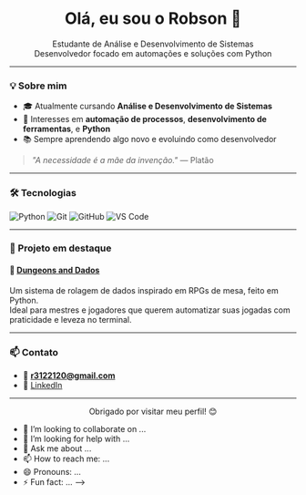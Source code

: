 <h1 align="center">Olá, eu sou o Robson 👋</h1>

<p align="center">
  Estudante de Análise e Desenvolvimento de Sistemas<br>
  Desenvolvedor focado em automações e soluções com Python
</p>

---

### 💡 Sobre mim

- 🎓 Atualmente cursando **Análise e Desenvolvimento de Sistemas**
- 🧠 Interesses em **automação de processos**, **desenvolvimento de ferramentas**, e **Python**
- 📚 Sempre aprendendo algo novo e evoluindo como desenvolvedor

> _"A necessidade é a mãe da invenção."_ — Platão

---

### 🛠️ Tecnologias

![Python](https://img.shields.io/badge/-Python-3776AB?style=flat-square&logo=python&logoColor=white)
![Git](https://img.shields.io/badge/-Git-F05032?style=flat-square&logo=git&logoColor=white)
![GitHub](https://img.shields.io/badge/-GitHub-181717?style=flat-square&logo=github&logoColor=white)
![VS Code](https://img.shields.io/badge/-VS%20Code-007ACC?style=flat-square&logo=visual-studio-code&logoColor=white)

---

### 🚀 Projeto em destaque

#### 🎲 [Dungeons and Dados](https://github.com/Robson002886/Dungeons-and-dados)

Um sistema de rolagem de dados inspirado em RPGs de mesa, feito em Python.  
Ideal para mestres e jogadores que querem automatizar suas jogadas com praticidade e leveza no terminal.

---

### 📫 Contato

- 📧 **r3122120@gmail.com** 
- 💼 [LinkedIn](https://www.linkedin.com/in/robson-monteiro-61b898328/) 

---

<p align="center">Obrigado por visitar meu perfil! 😊</p>

- 👯 I’m looking to collaborate on ...
- 🤔 I’m looking for help with ...
- 💬 Ask me about ...
- 📫 How to reach me: ...
- 😄 Pronouns: ...
- ⚡ Fun fact: ...
-->
